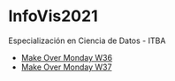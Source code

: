# InfoVis2021
Especialización en Ciencia de Datos - ITBA

- [Make Over Monday W36](https://afantin.github.io/infovis2021/momw36-Abortion.html)
- [Make Over Monday W37](https://afantin.github.io/infovis2021/momw37-Observable.html)

